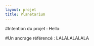 ```yaml
---
layout: projet
title: Planétarium
---
```


#Intention du projet :
Hello

#Un ancrage référencé : 
LALALALALALA
